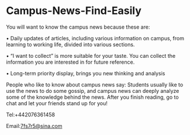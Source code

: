 # Campus-News-Find-Easily

You will want to know the campus news because these are:

• Daily updates of articles, including various information on campus, from learning to working life, divided into various sections.

• “I want to collect” is more suitable for your taste. You can collect the information you are interested in for future reference.

• Long-term priority display, brings you new thinking and analysis

People who like to know about campus news say:
Students usually like to use the news to do some gossip, and campus news can deeply analyze some of the knowledge behind the news. After you finish reading, go to chat and let your friends stand up for you!

Tel:+442076361458

Email:7fs7r5@sina.com
